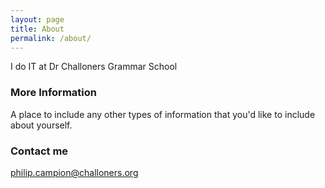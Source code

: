 ```yaml
---
layout: page
title: About
permalink: /about/
---
```


I do IT at Dr Challoners Grammar School

### More Information

A place to include any other types of information that you'd like to include about yourself.

### Contact me

[philip.campion@challoners.org](mailto:philip.campion@challoners.org)
